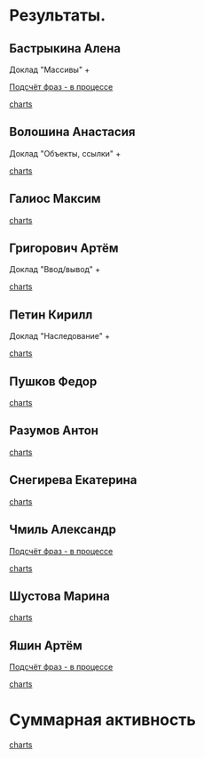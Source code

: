 # Результаты.

## Бастрыкина Алена

Доклад "Массивы" +

[Подсчёт фраз - в процессе](/2018.java/results/bastrykina/)

[charts](/charts.16203/bastrykina/)

## Волошина Анастасия

Доклад "Объекты, ссылки" +

[charts](/charts.16203/voloshina/)

## Галиос Максим

[charts](/charts.16203/galios/)

## Григорович Артём

Доклад "Ввод/вывод" +

[charts](/charts.16203/grigorovich/)

## Петин Кирилл

Доклад "Наследование" +

[charts](/charts.16203/petin/)

## Пушков Федор

[charts](/charts.16203/pushkov/)

## Разумов Антон

[charts](/charts.16203/razumov/)

## Снегирева Екатерина

[charts](/charts.16203/snegireva/)

## Чмиль Александр

[Подсчёт фраз - в процессе](/2018.java/results/chmil/)

[charts](/charts.16203/chmil/)

## Шустова Марина

[charts](/charts.16203/shustova/)

## Яшин Артём

[Подсчёт фраз - в процессе](/2018.java/results/yashin/)

[charts](/charts.16203/yashin/)

# Суммарная активность

[charts](/charts.16203/_all/)
